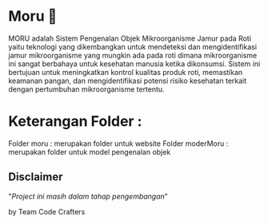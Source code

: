 # Moru 🍞
MORU adalah Sistem Pengenalan Objek Mikroorganisme Jamur pada Roti yaitu teknologi yang dikembangkan untuk mendeteksi dan mengidentifikasi jamur mikroorganisme yang mungkin ada pada roti dimana mikroorganisme ini sangat berbahaya untuk kesehatan manusia ketika dikonsumsi. Sistem ini bertujuan untuk meningkatkan kontrol kualitas produk roti, memastikan keamanan pangan, dan mengidentifikasi potensi risiko kesehatan terkait dengan pertumbuhan mikroorganisme tertentu.

# Keterangan Folder :
Folder moru : merupakan folder untuk website 
Folder moderMoru : merupakan folder untuk model pengenalan objek

## Disclaimer
"_Project ini masih dalam tahap pengembangan_"

by Team Code Crafters 
